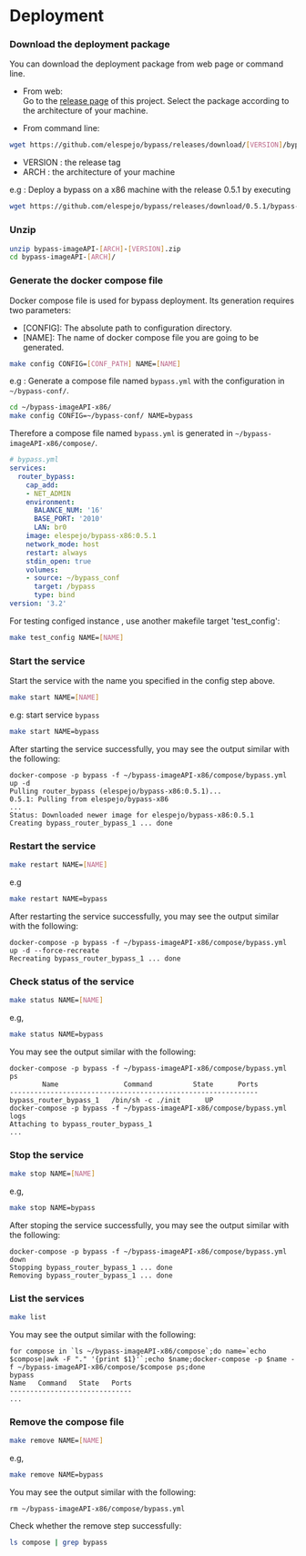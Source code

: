 # Deployment

### Download the deployment package
    
You can download the deployment package from web page or command line.

* From web:  
Go to the [release page](https://github.com/elespejo/bypass/releases) of this project. Select the package according to the architecture of your machine.

* From command line:  
```bash
wget https://github.com/elespejo/bypass/releases/download/[VERSION]/bypass-imageAPI-[ARCH]-[VERSION].zip
```
  * VERSION : the release tag  
  * ARCH : the architecture of your machine 

  e.g : Deploy a bypass on a x86 machine with the release 0.5.1 by executing
  ```bash
  wget https://github.com/elespejo/bypass/releases/download/0.5.1/bypass-imageAPI-x86-0.5.1.zip
  ```

### Unzip

```bash
unzip bypass-imageAPI-[ARCH]-[VERSION].zip
cd bypass-imageAPI-[ARCH]/
```

### Generate the docker compose file

Docker compose file is used for bypass deployment. Its generation requires two parameters:
* [CONFIG]: The absolute path to configuration directory.  
* [NAME]: The name of docker compose file you are going to be generated.

```bash
make config CONFIG=[CONF_PATH] NAME=[NAME]
```

e.g : Generate a compose file named `bypass.yml` with the configuration in `~/bypass-conf/`.
```bash
cd ~/bypass-imageAPI-x86/
make config CONFIG=~/bypass-conf/ NAME=bypass
```
Therefore a compose file named `bypass.yml` is generated in `~/bypass-imageAPI-x86/compose/`.
```yaml
# bypass.yml
services:
  router_bypass:
    cap_add:
    - NET_ADMIN
    environment:
      BALANCE_NUM: '16'
      BASE_PORT: '2010'
      LAN: br0
    image: elespejo/bypass-x86:0.5.1
    network_mode: host
    restart: always
    stdin_open: true
    volumes:
    - source: ~/bypass_conf
      target: /bypass
      type: bind
version: '3.2'
```
For testing configed instance , use another makefile target 'test_config':
```bash
make test_config NAME=[NAME]
```

### Start the service
Start the service with the name you specified in the config step above.
```bash 
make start NAME=[NAME]
```
e.g: start service `bypass`
```bash
make start NAME=bypass
```
After starting the service successfully, you may see the output similar with the following: 
```
docker-compose -p bypass -f ~/bypass-imageAPI-x86/compose/bypass.yml up -d
Pulling router_bypass (elespejo/bypass-x86:0.5.1)...
0.5.1: Pulling from elespejo/bypass-x86
...
Status: Downloaded newer image for elespejo/bypass-x86:0.5.1
Creating bypass_router_bypass_1 ... done
```

### Restart the service
```bash
make restart NAME=[NAME]
```
e.g
```bash
make restart NAME=bypass
```
After restarting the service successfully, you may see the output similar with the following:
```
docker-compose -p bypass -f ~/bypass-imageAPI-x86/compose/bypass.yml up -d --force-recreate
Recreating bypass_router_bypass_1 ... done
```

### Check status of the service
```bash
make status NAME=[NAME]
```
e.g,
```bash
make status NAME=bypass
```
You may see the output similar with the following:
```
docker-compose -p bypass -f ~/bypass-imageAPI-x86/compose/bypass.yml ps
        Name                Command          State      Ports
-------------------------------------------------------------
bypass_router_bypass_1   /bin/sh -c ./init      UP
docker-compose -p bypass -f ~/bypass-imageAPI-x86/compose/bypass.yml logs
Attaching to bypass_router_bypass_1
...
```

### Stop the service
```bash
make stop NAME=[NAME]
```
e.g,
```bash
make stop NAME=bypass
```
After stoping the service successfully, you may see the output similar with the following:
```
docker-compose -p bypass -f ~/bypass-imageAPI-x86/compose/bypass.yml down
Stopping bypass_router_bypass_1 ... done
Removing bypass_router_bypass_1 ... done
```

### List the services
```bash
make list
```
You may see the output similar with the following:
```
for compose in `ls ~/bypass-imageAPI-x86/compose`;do name=`echo $compose|awk -F "." '{print $1}'`;echo $name;docker-compose -p $name -f ~/bypass-imageAPI-x86/compose/$compose ps;done
bypass
Name   Command   State   Ports
------------------------------
...
```

### Remove the compose file
```bash
make remove NAME=[NAME]
```
e.g,
```bash
make remove NAME=bypass
```
You may see the output similar with the following:
```
rm ~/bypass-imageAPI-x86/compose/bypass.yml
```
Check whether the remove step successfully:
```bash
ls compose | grep bypass
```

